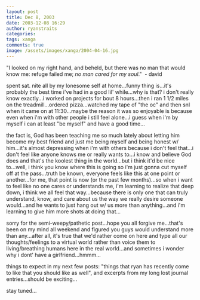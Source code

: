 ```yaml
---
layout: post
title: Dec 8, 2003
date: 2003-12-08 16:29
author: ryanstraits
categories:
tags: xanga
comments: true
image: /assets/images/xanga/2004-04-16.jpg
---
```

"I looked on my right hand, and beheld, but there was no man that would know me: refuge failed me; <em>no man cared for my soul</em>."  - david

<!-- break -->

spent sat. nite all by my lonesome self at home...funny thing is...it's probably the best time i've had in a good lil' while...why is that? i don't really know exactly...i worked on projects for bout 8 hours...then i ran 1 1/2 miles on the treadmill...ordered pizza...watched my tape of "the oc" and then snl when it came on at 11:30...maybe the reason it was so enjoyable is because even when i'm with other people i still feel alone...i guess when i'm by myself i can at least "be myself" and have a good time...

the fact is, God has been teaching me so much lately about letting him become my best friend and just me being myself and being honest w/ him...it's almost depressing when i'm with others because i don't feel that...i don't feel like anyone knows me or really wants to...i know and believe God does and that's the koolest thing in the world...but i think it'd be nice to...well, i think you know where this is going so i'm just gonna cut myself off at the pass...truth be known, everyone feels like this at one point or another...for me, that point is now (or the past few months)...so when i want to feel like no one cares or understands me, i'm learning to realize that deep down, i think we all feel that way...because there is only one that can truly understand, know, and care about us the way we really desire someone would...and he wants to just hang out w/ us more than anything...and i'm learning to give him more shots at doing that...

sorry for the semi-weepy/pathetic post...hope you all forgive me...that's been on my mind all weekend and figured you guys would understand more than any...after all, it's true that we'd rather come on here and type all our thoughts/feelings to a virtual world rather than voice them to living/breathing humans here in the real world...and sometimes i wonder why i dont' have a girlfriend...hmmm...

things to expect in my next few posts: "things that ryan has recently come to like that you should like as well", and excerpts from my long lost journal entries...should be exciting...

stay tuned...
